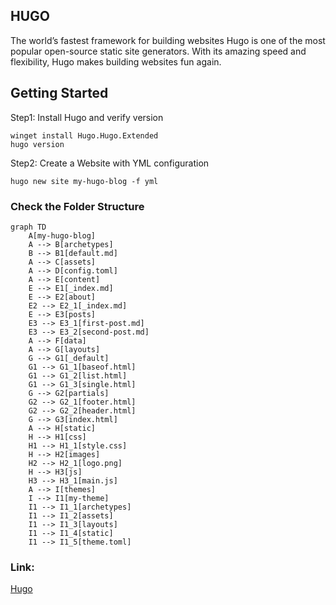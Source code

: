 ## HUGO
The world’s fastest framework for building websites
Hugo is one of the most popular open-source static site generators. With its amazing speed and flexibility, Hugo makes building websites fun again.



## Getting Started
Step1: Install Hugo and verify version 
```
winget install Hugo.Hugo.Extended
hugo version
```

Step2: Create a Website with YML configuration 
```
hugo new site my-hugo-blog -f yml

```

### Check the Folder Structure 
```mermaid
graph TD
    A[my-hugo-blog]
    A --> B[archetypes]
    B --> B1[default.md]
    A --> C[assets]
    A --> D[config.toml]
    A --> E[content]
    E --> E1[_index.md]
    E --> E2[about]
    E2 --> E2_1[_index.md]
    E --> E3[posts]
    E3 --> E3_1[first-post.md]
    E3 --> E3_2[second-post.md]
    A --> F[data]
    A --> G[layouts]
    G --> G1[_default]
    G1 --> G1_1[baseof.html]
    G1 --> G1_2[list.html]
    G1 --> G1_3[single.html]
    G --> G2[partials]
    G2 --> G2_1[footer.html]
    G2 --> G2_2[header.html]
    G --> G3[index.html]
    A --> H[static]
    H --> H1[css]
    H1 --> H1_1[style.css]
    H --> H2[images]
    H2 --> H2_1[logo.png]
    H --> H3[js]
    H3 --> H3_1[main.js]
    A --> I[themes]
    I --> I1[my-theme]
    I1 --> I1_1[archetypes]
    I1 --> I1_2[assets]
    I1 --> I1_3[layouts]
    I1 --> I1_4[static]
    I1 --> I1_5[theme.toml]

```





### Link:
[Hugo](https://gohugo.io/)
